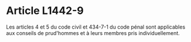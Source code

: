 # Article L1442-9

Les articles 4 et 5 du code civil et 434-7-1 du code pénal sont applicables aux conseils de prud'hommes et à leurs membres pris individuellement.